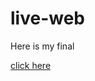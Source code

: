 # live-web

Here is my final

[click here](https://itp.beverlychou.com/live-web/final_v_1_website/)
